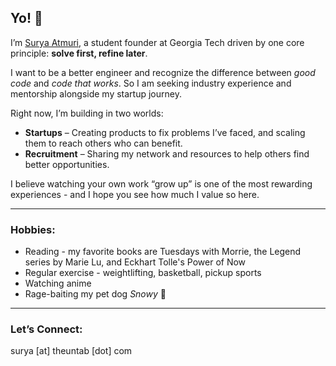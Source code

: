 ## Yo! 👋

I’m [Surya Atmuri](https://www.linkedin.com/in/surya-atmuri/), a student founder at Georgia Tech driven by one core principle: **solve first, refine later**.  

I want to be a better engineer and recognize the difference between *good code* and *code that works*. 
So I am seeking industry experience and mentorship alongside my startup journey.

Right now, I’m building in two worlds:  
- **Startups** – Creating products to fix problems I’ve faced, and scaling them to reach others who can benefit.  
- **Recruitment** – Sharing my network and resources to help others find better opportunities.  

I believe watching your own work “grow up” is one of the most rewarding experiences - and I hope you see how much I value so here.

---

### Hobbies:
- Reading - my favorite books are Tuesdays with Morrie, the Legend series by Marie Lu, and Eckhart Tolle's Power of Now
- Regular exercise - weightlifting, basketball, pickup sports
- Watching anime  
- Rage-baiting my pet dog *Snowy* 🐶  

---

### Let’s Connect:
surya [at] theuntab [dot] com
